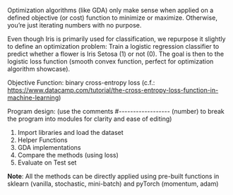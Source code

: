 Optimization algorithms (like GDA) only make sense when applied on a defined objective (or cost) function to minimize or maximize.
Otherwise, you’re just iterating numbers with no purpose.

Even though Iris is primarily used for classification, we repurpose it slightly to define an optimization problem:
Train a logistic regression classifier to predict whether a flower is Iris Setosa (1) or not (0).
The goal is then to the logistic loss function (smooth convex function, perfect for optimization algorithm showcase).

Objective Function: binary cross-entropy loss (c.f.: <https://www.datacamp.com/tutorial/the-cross-entropy-loss-function-in-machine-learning>)

Program design: (use the comments #------------------ (number)  to break the program into modules for clarity and ease of editing)
1. Import libraries and load the dataset
2. Helper Functions
3. GDA implementations
4. Compare the methods (using loss)
5. Evaluate on Test set

**Note**: All the methods can be directly applied using pre-built functions in sklearn (vanilla, stochastic, mini-batch) and pyTorch (momentum, adam)
